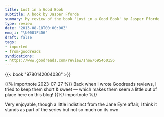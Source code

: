 ```yaml
---
title: Lost in a Good Book
subtitle: A book by Jasper Fforde
summary: My review of the book 'Lost in a Good Book' by Jasper Fforde
type: review
date: "2013-08-18T00:00:00Z"
emoji: "\U0001F4D6"
draft: false
tags:
- imported
- from-goodreads
syndications:
- https://www.goodreads.com/review/show/695460156
---
```


{{< book "9780142004036" >}}

{{% importnote 2023-07-27 %}}
Back when I wrote Goodreads reviews, I tried to keep them short & sweet — which makes them seem a little out of place here on this blog!
{{%/ importnote %}}

Very enjoyable, though a little indistinct from the Jane Eyre affair, I think it stands as part of the series but not so much on its own.
